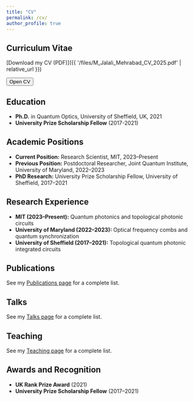 ```yaml
---
title: "CV"
permalink: /cv/
author_profile: true
---
```


## Curriculum Vitae

[Download my CV (PDF)]({{ '/files/M_Jalali_Mehrabad_CV_2025.pdf' | relative_url }})

<button onclick="window.location='{{ '/files/M_Jalali_Mehrabad_CV_2025.pdf' | relative_url }}'">Open CV</button>

## Education

- **Ph.D.** in Quantum Optics, University of Sheffield, UK, 2021
- **University Prize Scholarship Fellow** (2017-2021)

## Academic Positions

- **Current Position:** Research Scientist, MIT, 2023–Present
- **Previous Position:** Postdoctoral Researcher, Joint Quantum Institute, University of Maryland, 2022–2023
- **PhD Research:** University Prize Scholarship Fellow, University of Sheffield, 2017–2021

## Research Experience

- **MIT (2023–Present):** Quantum photonics and topological photonic circuits
- **University of Maryland (2022–2023):** Optical frequency combs and quantum synchronization
- **University of Sheffield (2017–2021):** Topological quantum photonic integrated circuits

## Publications

See my [Publications page](/publications/) for a complete list.

## Talks

See my [Talks page](/talks/) for a complete list.

## Teaching

See my [Teaching page](/teaching/) for a complete list.

## Awards and Recognition

- **UK Rank Prize Award** (2021)
- **University Prize Scholarship Fellow** (2017–2021)
